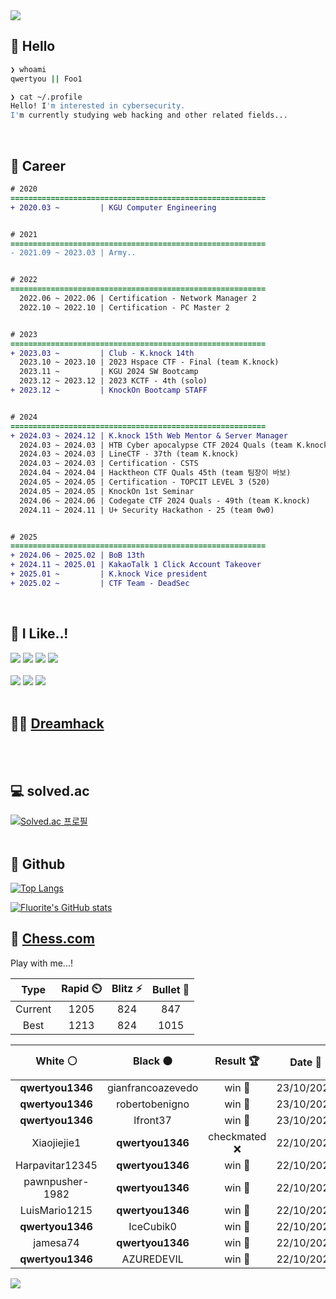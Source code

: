 <div align=left>
  <img src="https://capsule-render.vercel.app/api?type=waving&height=300&color=00f0e0&text=•⩊•" />
<br>

## 👋 Hello
```zsh
❯ whoami
qwertyou || Foo1

❯ cat ~/.profile
Hello! I'm interested in cybersecurity.
I'm currently studying web hacking and other related fields...
```
<br>
  
## 🌱 Career
```diff
# 2020
=========================================================
+ 2020.03 ~         | KGU Computer Engineering


# 2021
=========================================================
- 2021.09 ~ 2023.03 | Army..


# 2022
=========================================================
  2022.06 ~ 2022.06 | Certification - Network Manager 2
  2022.10 ~ 2022.10 | Certification - PC Master 2


# 2023
=========================================================
+ 2023.03 ~         | Club - K.knock 14th
  2023.10 ~ 2023.10 | 2023 Hspace CTF - Final (team K.knock)
  2023.11 ~         | KGU 2024 SW Bootcamp
  2023.12 ~ 2023.12 | 2023 KCTF - 4th (solo)
+ 2023.12 ~         | KnockOn Bootcamp STAFF


# 2024
=========================================================
+ 2024.03 ~ 2024.12 | K.knock 15th Web Mentor & Server Manager
  2024.03 ~ 2024.03 | HTB Cyber apocalypse CTF 2024 Quals (team K.knock)
  2024.03 ~ 2024.03 | LineCTF - 37th (team K.knock)
  2024.03 ~ 2024.03 | Certification - CSTS
  2024.04 ~ 2024.04 | Hacktheon CTF Quals 45th (team 팀장이 바보)
  2024.05 ~ 2024.05 | Certification - TOPCIT LEVEL 3 (520)
  2024.05 ~ 2024.05 | KnockOn 1st Seminar
  2024.06 ~ 2024.06 | Codegate CTF 2024 Quals - 49th (team K.knock)
  2024.11 ~ 2024.11 | U+ Security Hackathon - 25 (team 0w0)


# 2025
=========================================================
+ 2024.06 ~ 2025.02 | BoB 13th
+ 2024.11 ~ 2025.01 | KakaoTalk 1 Click Account Takeover
+ 2025.01 ~         | K.knock Vice president
+ 2025.02 ~         | CTF Team - DeadSec
```
<br>

## 🔨 I Like..!
<img src="https://img.shields.io/badge/Java-ED8B00?style=for-the-badge&logo=openjdk&logoColor=white">
<img src="https://img.shields.io/badge/python-3776AB?style=for-the-badge&logo=python&logoColor=white">
<img src="https://img.shields.io/badge/PHP-777BB4?style=for-the-badge&logo=php&logoColor=white">
<img src="https://img.shields.io/badge/Node.js-43853D?style=for-the-badge&logo=node.js&logoColor=white">
<br><br>
<img src="https://img.shields.io/badge/linux-FCC624?style=for-the-badge&logo=linux&logoColor=black"> 
<img src="https://img.shields.io/badge/docker-%230db7ed.svg?style=for-the-badge&logo=docker&logoColor=white">
<img src="https://img.shields.io/badge/GIT-E44C30?style=for-the-badge&logo=git&logoColor=white">
<br><br>

## 👨‍💻 [Dreamhack](https://dreamhack.io/users/40186)
<br><br>


## 💻 solved.ac
[![Solved.ac
프로필](http://mazassumnida.wtf/api/v2/generate_badge?boj=qwertyou)](https://solved.ac/qwertyou)
<br><br>

## 🚀 Github
[![Top Langs](https://github-readme-stats.vercel.app/api/top-langs/?username=qw3rtyou&layout=compact)](https://github.com/qw3rtyou/github-readme-stats)

[![Fluorite's GitHub stats](https://github-readme-stats.vercel.app/api?username=qw3rtyou)](https://github.com/anuraghazra/github-readme-stats)

## 🏁 [Chess.com](https://www.chess.com/)
Play with me...!
<!--START_SECTION:chessStats-->
<!-- Automatically generated with https://github.com/Balastrong/chess-stats-action -->

| Type | Rapid ⏲️ | Blitz ⚡ | Bullet 🔫 |
|:---:|:---:|:---:|:---:|
| Current | 1205 | 824 | 847 |
| Best | 1213 | 824 | 1015 |

| White ⚪ | Black ⚫ | Result 🏆 | Date 📅 | Position 🗺️ | Type 🕕 |
|:---:|:---:|:---:|:---:|:---:|:---:|
| **qwertyou1346** | gianfrancoazevedo | win 🥇 | 23/10/2025 | <a href="http://www.ee.unb.ca/cgi-bin/tervo/fen.pl?select=8/R3Rp2/4p2k/2P1P1p1/5r2/3BKP1p/7P/8 b - - 0 44">Link</a> | Blitz |
| **qwertyou1346** | robertobenigno | win 🥇 | 23/10/2025 | <a href="http://www.ee.unb.ca/cgi-bin/tervo/fen.pl?select=r1b2Q1k/pppp2rp/7b/8/2B1P1n1/2N3P1/PPP2P1P/1K1R3R b - - 4 19">Link</a> | Blitz |
| **qwertyou1346** | lfront37 | win 🥇 | 23/10/2025 | <a href="http://www.ee.unb.ca/cgi-bin/tervo/fen.pl?select=8/5kp1/8/6B1/3R3K/1P6/P4P1P/8 b - - 0 36">Link</a> | Blitz |
| Xiaojiejie1 | **qwertyou1346** | checkmated ❌ | 22/10/2025 | <a href="http://www.ee.unb.ca/cgi-bin/tervo/fen.pl?select=5b1r/pp1Qkppp/4pn2/6B1/8/1Pq3P1/2P2P1P/1K1R4 b - - 3 23">Link</a> | Bullet |
| Harpavitar12345 | **qwertyou1346** | win 🥇 | 22/10/2025 | <a href="http://www.ee.unb.ca/cgi-bin/tervo/fen.pl?select=2Q5/p7/8/3R1RB1/3P4/6P1/k5KP/8 w - - 4 44">Link</a> | Bullet |
| pawnpusher-1982 | **qwertyou1346** | win 🥇 | 22/10/2025 | <a href="http://www.ee.unb.ca/cgi-bin/tervo/fen.pl?select=r4rk1/p3pp1p/2q2bp1/2p5/4R3/1P3N2/P1P2PPP/2QR2K1 w - - 1 23">Link</a> | Bullet |
| LuisMario1215 | **qwertyou1346** | win 🥇 | 22/10/2025 | <a href="http://www.ee.unb.ca/cgi-bin/tervo/fen.pl?select=1k6/ppp5/6p1/8/7p/1B6/1KPB4/8 w - - 0 37">Link</a> | Bullet |
| **qwertyou1346** | IceCubik0 | win 🥇 | 22/10/2025 | <a href="http://www.ee.unb.ca/cgi-bin/tervo/fen.pl?select=6k1/7p/6p1/2P2p2/pP6/6P1/5PKP/2B5 b - - 0 34">Link</a> | Bullet |
| jamesa74 | **qwertyou1346** | win 🥇 | 22/10/2025 | <a href="http://www.ee.unb.ca/cgi-bin/tervo/fen.pl?select=2krr3/ppp2ppp/8/2bp4/1P3P2/P6P/R1n3PK/1NBR4 b - b3 0 19">Link</a> | Blitz |
| **qwertyou1346** | AZUREDEVIL | win 🥇 | 22/10/2025 | <a href="http://www.ee.unb.ca/cgi-bin/tervo/fen.pl?select=3r2k1/6pp/3p1p2/3R4/8/nP6/P2R2PP/6K1 b - - 1 30">Link</a> | Blitz |

<!--END_SECTION:chessStats-->


<img src="https://capsule-render.vercel.app/api?type=waving&color=00f0e0&height=150&section=footer" />
</div>


